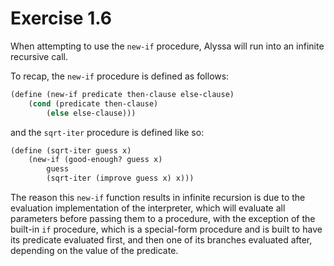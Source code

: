 # Exercise 1.6

When attempting to use the `new-if` procedure, Alyssa will run into an infinite recursive call.

To recap, the `new-if` procedure is defined as follows:

```scheme
(define (new-if predicate then-clause else-clause)
    (cond (predicate then-clause)
        (else else-clause)))
```

and the `sqrt-iter` procedure is defined like so:

```scheme
(define (sqrt-iter guess x)
    (new-if (good-enough? guess x)
        guess
        (sqrt-iter (improve guess x) x)))
```

The reason this `new-if` function results in infinite recursion is due to the evaluation implementation of the interpreter, which
will evaluate all parameters before passing them to a procedure, with the exception of the built-in `if` procedure, which is a special-form
procedure and is built to have its predicate evaluated first, and then one of its branches evaluated after, depending on the value of the predicate.
